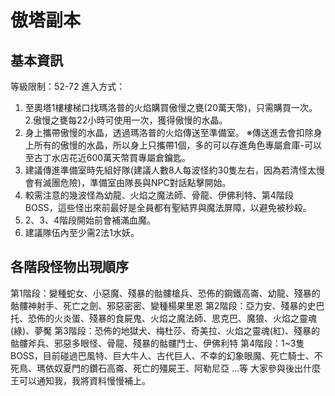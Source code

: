 # 傲塔副本
## 基本資訊
等級限制：52-72
進入方式：
1. 至奧塔1樓樓梯口找瑪洛普的火焰購買傲慢之甕(20萬天幣)，只需購買一次。
2.傲慢之甕每22小時可使用一次，獲得傲慢的水晶。
3. 身上攜帶傲慢的水晶，透過瑪洛普的火焰傳送至準備室。
※傳送進去會扣除身上所有的傲慢的水晶，所以身上只攜帶1個，多的可以存進角色專屬倉庫-可以至古丁水店花近600萬天幣買專屬倉鑰匙。
4. 建議傳進準備室時先組好隊(建議人數8人每波怪約30隻左右，因為若清怪太慢會有滅團危險)，準備室由隊長與NPC對話點擊開始。
5. 較需注意的幾波怪為幼龍、火焰之魔法師、骨龍、伊佛利特、第4階段BOSS，這些怪出來前最好是全員都有聖結界與魔法屏障，以避免被秒殺。
6. 2、3、4階段開始前會補滿血魔。
7. 建議隊伍內至少需2法1水妖。

## 各階段怪物出現順序
第1階段：變種蛇女、小惡魔、殘暴的骷髏槍兵、恐佈的鋼鐵高崙、幼龍、殘暴的骷髏神射手、死亡之劍、邪惡密密、變種楊果里恩
第2階段：亞力安、殘暴的史巴托、恐佈的火炎蛋、殘暴的食屍鬼、火焰之魔法師、思克巴、魔狼、火焰之靈魂(綠)、夢魘
第3階段：恐佈的地獄犬、梅杜莎、奇美拉、火焰之靈魂(紅)、殘暴的骷髏斧兵、邪惡多眼怪、骨龍、殘暴的骷髏鬥士、伊佛利特
第4階段：1~3隻BOSS，目前碰過巴風特、巨大牛人、古代巨人、不幸的幻象眼魔、死亡騎士、不死鳥、瑪依奴夏門的鑽石高崙、死亡的殭屍王、阿勒尼亞 ...等
大家參與後出什麼王可以通知我，我將資料慢慢補上。
